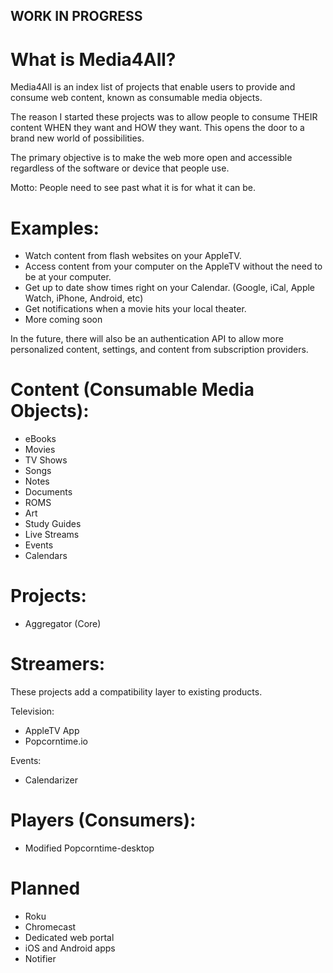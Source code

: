 ## WORK IN PROGRESS

# What is Media4All?
Media4All is an index list of projects that enable users to provide and consume web content, known as consumable
media objects.

The reason I started these projects was to allow people to consume THEIR content WHEN they want and HOW they want.
This opens the door to a brand new world of possibilities.

The primary objective is to make the web more open and accessible regardless of the software or device that people use.

Motto: People need to see past what it is for what it can be.

# Examples:
  * Watch content from flash websites on your AppleTV.
  * Access content from your computer on the AppleTV without the need to be at your computer.
  * Get up to date show times right on your Calendar. (Google, iCal, Apple Watch, iPhone, Android, etc)
  * Get notifications when a movie hits your local theater.
  * More coming soon

In the future, there will also be an authentication API to allow more personalized content, settings, and
content from subscription providers.

# Content (Consumable Media Objects):
* eBooks
* Movies
* TV Shows
* Songs
* Notes
* Documents
* ROMS
* Art
* Study Guides
* Live Streams
* Events
* Calendars

# Projects:
* Aggregator (Core)

# Streamers: 
These projects add a compatibility layer to existing products.

Television:
 * AppleTV App
 * Popcorntime.io
 
Events:
 * Calendarizer

# Players (Consumers):
* Modified Popcorntime-desktop

# Planned
* Roku
* Chromecast
* Dedicated web portal
* iOS and Android apps
* Notifier
